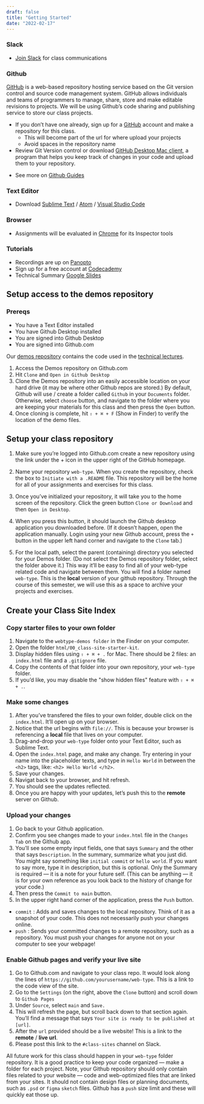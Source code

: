 ```yaml
---
draft: false
title: "Getting Started"
date: "2022-02-17"
---
```


### Slack
* [Join Slack](https://join.slack.com/t/webtypespring2022/shared_invite/zt-13m91h0ie-j_WVJPkG_z~CWqTv2Xictg) for class communications

### Github
[GitHub](https://github.com/) is a web-based repository hosting service based on the Git version control and source code management system. GitHub allows individuals and teams of programmers to manage, share, store and make editable revisions to projects. We will be using Github’s code sharing and publishing service to store our class projects. 

* If you don’t have one already, sign up for a [GitHub](https://github.com/) account and make a repository for this class.
	- This will become part of the url for where upload your projects
	- Avoid spaces in the repository name
* Review Git Version control or download [GitHub Desktop Mac client](https://desktop.github.com/), a program that helps you keep track of changes in your code and upload them to your repository.
- See more on [Github Guides](https://guides.github.com/)

### Text Editor
* Download [Sublime Text](https://www.sublimetext.com/3) / [Atom](https://atom.io/) / [Visual Studio Code](https://code.visualstudio.com/)

### Browser
* Assignments will be evaluated in [Chrome](https://www.google.com/chrome/) for its Inspector tools

### Tutorials
* Recordings are up on [Panopto](https://risd.hosted.panopto.com/Panopto/Pages/Sessions/List.aspx#folderID=fe7e0ae6-604e-44ec-a7d7-ae3f0033a34)
* Sign up for a free account at [Codecademy](https://www.codecademy.com/)
* Technical Summary [Google Slides](https://drive.google.com/drive/folders/1f21gsrM7leOLwqET_ZrsLhG3KTlqQzBA)


## Setup access to the demos repository
### Prereqs
- You have a Text Editor installed
- You have Github Desktop installed
- You are signed into Github Desktop
- You are signed into Github.com

Our [demos repository](https://github.com/risd-web/webtype-demos) contains the code used in the [technical lectures](https://risd.hosted.panopto.com/Panopto/Pages/Sessions/List.aspx#folderID=fe7e0ae6-604e-44ec-a7d7-ae3f0033a34).

1. Access the Demos repository on Github.com
2. Hit `Clone` and `Open in Github Desktop`
3. Clone the Demos repository into an easily accessible location on your hard drive (it may be where other Github repos are stored.) By default, Github will use / create a folder called `Github` in your `Documents` folder. Otherwise, select `choose` button, and navigate to the folder where you are keeping your materials for this class and then press the `Open` button. 
4. Once cloning is complete, hit `⇧ + ⌘ + F` (Show in Finder) to verify the location of the demo files.


## Setup your class repository
1. Make sure you’re logged into Github.com create a new repository using the link under the + icon in the upper right of the GitHub homepage. 

2. Name your repository `web-type`.  When you create the repository, check the box to `Initiate with a .README` file. This repository will be the home for all of your assignments and exercises for this class.

3. Once you’ve initialized your repository, it will take you to the home screen of the repository. Click the green button `Clone or Download` and then `Open in Desktop`.

4. When you press this button, it should launch the Github desktop application you downloaded before. (If it doesn’t happen, open the application manually. Login using your new Github account, press the `+` button in the upper left hand corner and navigate to the `Clone` tab.)

5. For the local path, select the parent (containing) directory you selected for your Demos folder. (Do not select the Demos repository folder, select the folder above it.) This way it’ll be easy to find all of your web-type related code and navigate between them. You will find a folder named `web-type`. This is the **local** version of your github repository. Through the course of this semester, we will use this as a space to archive your projects and exercises.


## Create your Class Site Index


### Copy starter files to your own folder
1. Navigate to the `webtype-demos folder` in the Finder on your computer.
2. Open the folder `html/00_class-site-starter-kit`.
3. Display hidden files using `⇧ + ⌘ + .` for Mac. There should be 2 files: an `index.html` file and a `.gitignore` file. 
4. Copy the contents of that folder into your own repository, your `web-type` folder.
5. If you’d like, you may disable the "show hidden files" feature with `⇧ + ⌘ + .`.

### Make some changes
1. After you’ve transfered the files to your own folder, double click on the `index.html`. It’ll open up on your browser.
2. Notice that the url begins with `file://`. This is because your browser is referencing a **local** file that lives on your computer.
3. Drag-and-drop your `web-type` folder onto your Text Editor, such as Sublime Text.
4. Open the `index.html` page, and make any change. Try entering in your name into the placeholder texts, and type in `Hello World` in between the `<h2>` tags, like: `<h2> Hello World </h2>`.
5. Save your changes.
6. Navigat back to your browser, and hit refresh.
7. You should see the updates reflected.
8. Once you are happy with your updates, let’s push this to the **remote** server on Github.

### Upload your changes

1. Go back to your Github application. 
2. Confirm you see changes made to your `index.html` file in the `Changes Tab` on the Github app. 
3. You’ll see some empty input fields, one that says `Summary` and the other that says `Description`. In the summary, summarize what you just did. You might say something like `initial commit` or `hello world`. If you want to say more, type it in description, but this is optional. Only the Summary is required — it is a note for your future self. (This can be anything — it is for your own reference as you look back to the history of change for your code.)
6. Then press the `Commit to main` button.
7. In the upper right hand corner of the application, press the `Push` button.

* `commit` : Adds and saves changes to the local repository. Think of it as a snapshot of your code. This does not necessarily push your changes online.
* `push` : Sends your committed changes to a remote repository, such as a repository. You must push your changes for anyone not on your computer to see your webpage!

### Enable Github pages and verify your live site

1. Go to Github.com and navigate to your class repo. It would look along the lines of `https://github.com/yourusername/web-type`. This is a link to the code view of the site.
2. Go to the `Settings` (on the right, above the `Clone` button) and scroll down to `Github Pages`
3. Under `Source`, select `main` and `Save.`
4. This will refresh the page, but scroll back down to that section again. You’ll find a message that says `Your site is ready to be published at [url]`.
5. After the `url` provided should be a live website! This is a link to the **remote** / **live url**.
6. Please post this link to the `#class-sites` channel on Slack.

All future work for this class should happen in your `web-type` folder repository.
It is a good practice to keep your code organized — make a folder for each project. Note, your Github repository should only contain files related to your website — code and web-optimized files that are linked from your sites. It should not contain design files or planning documents, such as `.psd` or `figma` `sketch` files. Github has a `push` size limit and these will quickly eat those up.

